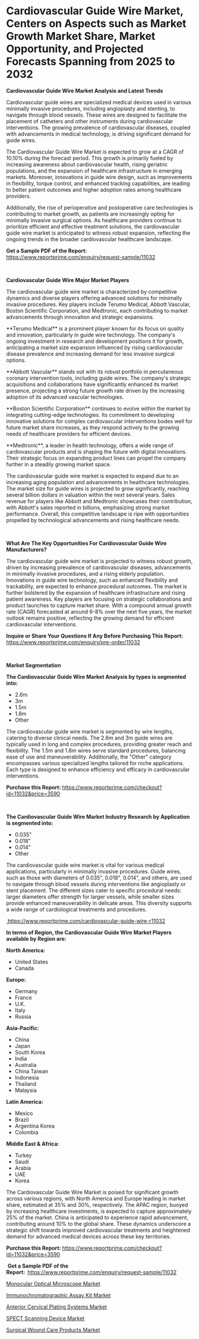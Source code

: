 <p><h1>Cardiovascular Guide Wire Market, Centers on Aspects such as Market Growth Market Share, Market Opportunity, and Projected Forecasts Spanning from 2025 to 2032</h1></p><p><strong>Cardiovascular Guide Wire Market Analysis and Latest Trends</strong></p>
<p><p>Cardiovascular guide wires are specialized medical devices used in various minimally invasive procedures, including angioplasty and stenting, to navigate through blood vessels. These wires are designed to facilitate the placement of catheters and other instruments during cardiovascular interventions. The growing prevalence of cardiovascular diseases, coupled with advancements in medical technology, is driving significant demand for guide wires.</p><p>The Cardiovascular Guide Wire Market is expected to grow at a CAGR of 10.10% during the forecast period. This growth is primarily fueled by increasing awareness about cardiovascular health, rising geriatric populations, and the expansion of healthcare infrastructure in emerging markets. Moreover, innovations in guide wire design, such as improvements in flexibility, torque control, and enhanced tracking capabilities, are leading to better patient outcomes and higher adoption rates among healthcare providers.</p><p>Additionally, the rise of perioperative and postoperative care technologies is contributing to market growth, as patients are increasingly opting for minimally invasive surgical options. As healthcare providers continue to prioritize efficient and effective treatment solutions, the cardiovascular guide wire market is anticipated to witness robust expansion, reflecting the ongoing trends in the broader cardiovascular healthcare landscape.</p></p>
<p><strong>Get a Sample PDF of the Report:&nbsp;</strong> <a href="https://www.reportprime.com/enquiry/request-sample/11032?utm_campaign=1848&utm_medium=2&utm_source=Github&utm_content=ia&utm_term=24032025&utm_id=cardiovascular-guide-wire">https://www.reportprime.com/enquiry/request-sample/11032</a></p>
<p>&nbsp;</p>
<p><strong>Cardiovascular Guide Wire Major Market Players</strong></p>
<p><p>The cardiovascular guide wire market is characterized by competitive dynamics and diverse players offering advanced solutions for minimally invasive procedures. Key players include Terumo Medical, Abbott Vascular, Boston Scientific Corporation, and Medtronic, each contributing to market advancements through innovation and strategic expansions.</p><p>**Terumo Medical** is a prominent player known for its focus on quality and innovation, particularly in guide wire technology. The company's ongoing investment in research and development positions it for growth, anticipating a market size expansion influenced by rising cardiovascular disease prevalence and increasing demand for less invasive surgical options.</p><p>**Abbott Vascular** stands out with its robust portfolio in percutaneous coronary intervention tools, including guide wires. The company's strategic acquisitions and collaborations have significantly enhanced its market presence, projecting a strong future growth rate driven by the increasing adoption of its advanced vascular technologies.</p><p>**Boston Scientific Corporation** continues to evolve within the market by integrating cutting-edge technologies. Its commitment to developing innovative solutions for complex cardiovascular interventions bodes well for future market share increases, as they respond actively to the growing needs of healthcare providers for efficient devices.</p><p>**Medtronic**, a leader in health technology, offers a wide range of cardiovascular products and is shaping the future with digital innovations. Their strategic focus on expanding product lines can propel the company further in a steadily growing market space.</p><p>The cardiovascular guide wire market is expected to expand due to an increasing aging population and advancements in healthcare technologies. The market size for guide wires is projected to grow significantly, reaching several billion dollars in valuation within the next several years. Sales revenue for players like Abbott and Medtronic showcases their contribution, with Abbott's sales reported in billions, emphasizing strong market performance. Overall, this competitive landscape is ripe with opportunities propelled by technological advancements and rising healthcare needs.</p></p>
<p>&nbsp;</p>
<p><strong>What Are The Key Opportunities For Cardiovascular Guide Wire Manufacturers?</strong></p>
<p><p>The cardiovascular guide wire market is projected to witness robust growth, driven by increasing prevalence of cardiovascular diseases, advancements in minimally invasive procedures, and a rising elderly population. Innovations in guide wire technology, such as enhanced flexibility and trackability, are expected to enhance procedural outcomes. The market is further bolstered by the expansion of healthcare infrastructure and rising patient awareness. Key players are focusing on strategic collaborations and product launches to capture market share. With a compound annual growth rate (CAGR) forecasted at around 6-8% over the next five years, the market outlook remains positive, reflecting the growing demand for efficient cardiovascular interventions.</p></p>
<p><strong>Inquire or Share Your Questions If Any Before Purchasing This Report:</strong> <a href="https://www.reportprime.com/enquiry/pre-order/11032?utm_campaign=1848&utm_medium=2&utm_source=Github&utm_content=ia&utm_term=24032025&utm_id=cardiovascular-guide-wire">https://www.reportprime.com/enquiry/pre-order/11032</a></p>
<p>&nbsp;</p>
<p><strong>Market Segmentation</strong></p>
<p><strong>The Cardiovascular Guide Wire Market Analysis by types is segmented into:</strong></p>
<p><ul><li>2.6m</li><li>3m</li><li>1.5m</li><li>1.8m</li><li>Other</li></ul></p>
<p><p>The cardiovascular guide wire market is segmented by wire lengths, catering to diverse clinical needs. The 2.6m and 3m guide wires are typically used in long and complex procedures, providing greater reach and flexibility. The 1.5m and 1.8m wires serve standard procedures, balancing ease of use and maneuverability. Additionally, the "Other" category encompasses various specialized lengths tailored for niche applications. Each type is designed to enhance efficiency and efficacy in cardiovascular interventions.</p></p>
<p><strong>Purchase this Report:&nbsp;</strong><a href="https://www.reportprime.com/checkout?id=11032&price=3590&utm_campaign=1848&utm_medium=2&utm_source=Github&utm_content=ia&utm_term=24032025&utm_id=cardiovascular-guide-wire">https://www.reportprime.com/checkout?id=11032&price=3590</a></p>
<p>&nbsp;</p>
<p><strong>The Cardiovascular Guide Wire Market Industry Research by Application is segmented into:</strong></p>
<p><ul><li>0.035"</li><li>0.018"</li><li>0.014"</li><li>Other</li></ul></p>
<p><p>The cardiovascular guide wire market is vital for various medical applications, particularly in minimally invasive procedures. Guide wires, such as those with diameters of 0.035", 0.018", 0.014", and others, are used to navigate through blood vessels during interventions like angioplasty or stent placement. The different sizes cater to specific procedural needs: larger diameters offer strength for larger vessels, while smaller sizes provide enhanced maneuverability in delicate areas. This diversity supports a wide range of cardiological treatments and procedures.</p></p>
<p><a href="https://www.reportprime.com/cardiovascular-guide-wire-r11032?utm_campaign=1848&utm_medium=2&utm_source=Github&utm_content=ia&utm_term=24032025&utm_id=cardiovascular-guide-wire">&nbsp;https://www.reportprime.com/cardiovascular-guide-wire-r11032</a></p>
<p><strong>In terms of Region, the Cardiovascular Guide Wire Market Players available by Region are:</strong></p>
<p>
    <p> <strong> North America: </strong>
        <ul>
            <li>United States</li>
            <li>Canada</li>
        </ul>
        </p> 
    <p> <strong> Europe: </strong>
        <ul>
            <li>Germany</li>
            <li>France</li>
            <li>U.K.</li>
            <li>Italy</li>
            <li>Russia</li>
        </ul>
        </p> 
    <p> <strong> Asia-Pacific: </strong>
        <ul>
            <li>China</li>
            <li>Japan</li>
            <li>South Korea</li>
            <li>India</li>
            <li>Australia</li>
            <li>China Taiwan</li>
            <li>Indonesia</li>
            <li>Thailand</li>
            <li>Malaysia</li>
        </ul>
        </p> 
    <p> <strong> Latin America: </strong>
        <ul>
            <li>Mexico</li>
            <li>Brazil</li>
            <li>Argentina Korea</li>
            <li>Colombia</li>
        </ul>
        </p> 
    <p> <strong> Middle East & Africa: </strong>
        <ul>
            <li>Turkey</li>
            <li>Saudi</li>
            <li>Arabia</li>
            <li>UAE</li>
            <li>Korea</li>
        </ul>
    </p>
    </p>
<p><p>The Cardiovascular Guide Wire Market is poised for significant growth across various regions, with North America and Europe leading in market share, estimated at 35% and 30%, respectively. The APAC region, buoyed by increasing healthcare investments, is expected to capture approximately 25% of the market. China is anticipated to experience rapid advancement, contributing around 10% to the global share. These dynamics underscore a strategic shift towards improved cardiovascular treatments and heightened demand for advanced medical devices across these key territories.</p></p>
<p><strong>Purchase this Report: </strong><a href="https://www.reportprime.com/checkout?id=11032&price=3590&utm_campaign=1848&utm_medium=2&utm_source=Github&utm_content=ia&utm_term=24032025&utm_id=cardiovascular-guide-wire">https://www.reportprime.com/checkout?id=11032&price=3590</a></p>
<p>&nbsp;<strong>Get a Sample PDF of the Report:&nbsp;&nbsp;</strong><a href="https://www.reportprime.com/enquiry/request-sample/11032?utm_campaign=1848&utm_medium=2&utm_source=Github&utm_content=ia&utm_term=24032025&utm_id=cardiovascular-guide-wire">https://www.reportprime.com/enquiry/request-sample/11032</a></p>
<p><strong></strong></p>
<p><p><a href="https://github.com/leolamarnal9/Market-Research-Report-List-1/blob/main/monocular-optical-microscope-market.md?utm_campaign=1848&utm_medium=2&utm_source=Github&utm_content=ia&utm_term=24032025&utm_id=cardiovascular-guide-wire">Monocular Optical Microscope Market</a></p><p><a href="https://github.com/oatisorenscl/Market-Research-Report-List-1/blob/main/immunochromatographic-assay-kit-market.md?utm_campaign=1848&utm_medium=2&utm_source=Github&utm_content=ia&utm_term=24032025&utm_id=cardiovascular-guide-wire">Immunochromatographic Assay Kit Market</a></p><p><a href="https://github.com/matotwipff14/Market-Research-Report-List-1/blob/main/anterior-cervical-plating-systems-market.md?utm_campaign=1848&utm_medium=2&utm_source=Github&utm_content=ia&utm_term=24032025&utm_id=cardiovascular-guide-wire">Anterior Cervical Plating Systems Market</a></p><p><a href="https://github.com/WillieWoodard/Market-Research-Report-List-7/blob/main/spect-scanning-device-market.md?utm_campaign=1848&utm_medium=2&utm_source=Github&utm_content=ia&utm_term=24032025&utm_id=cardiovascular-guide-wire">SPECT Scanning Device Market</a></p><p><a href="https://github.com/norbyboyse4d/Market-Research-Report-List-1/blob/main/surgical-wound-care-products-market.md?utm_campaign=1848&utm_medium=2&utm_source=Github&utm_content=ia&utm_term=24032025&utm_id=cardiovascular-guide-wire">Surgical Wound Care Products Market</a></p></p>